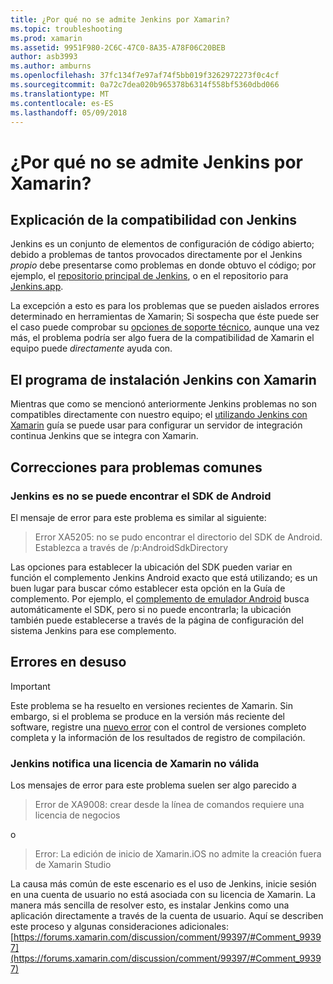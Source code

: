 ```yaml
---
title: ¿Por qué no se admite Jenkins por Xamarin?
ms.topic: troubleshooting
ms.prod: xamarin
ms.assetid: 9951F980-2C6C-47C0-8A35-A78F06C20BEB
author: asb3993
ms.author: amburns
ms.openlocfilehash: 37fc134f7e97af74f5bb019f3262972273f0c4cf
ms.sourcegitcommit: 0a72c7dea020b965378b6314f558bf5360dbd066
ms.translationtype: MT
ms.contentlocale: es-ES
ms.lasthandoff: 05/09/2018
---
```

# <a name="why-isnt-jenkins-supported-by-xamarin"></a>¿Por qué no se admite Jenkins por Xamarin?

## <a name="jenkins-support-explanation"></a>Explicación de la compatibilidad con Jenkins

Jenkins es un conjunto de elementos de configuración de código abierto; debido a problemas de tantos provocados directamente por el Jenkins *propio* debe presentarse como problemas en donde obtuvo el código; por ejemplo, el [repositorio principal de Jenkins](https://github.com/jenkinsci/jenkins), o en el repositorio para [ Jenkins.app](https://github.com/stisti/jenkins-app).

La excepción a esto es para los problemas que se pueden aislados errores determinado en herramientas de Xamarin; Si sospecha que éste puede ser el caso puede comprobar su [opciones de soporte técnico](~/cross-platform/troubleshooting/support-options.md), aunque una vez más, el problema podría ser algo fuera de la compatibilidad de Xamarin el equipo puede *directamente* ayuda con.

## <a name="setup-jenkins-with-xamarin"></a>El programa de instalación Jenkins con Xamarin

Mientras que como se mencionó anteriormente Jenkins problemas no son compatibles directamente con nuestro equipo; el [utilizando Jenkins con Xamarin](~/tools/ci/jenkins-walkthrough.md) guía se puede usar para configurar un servidor de integración continua Jenkins que se integra con Xamarin. 

## <a name="fixes-for-common-issues"></a>Correcciones para problemas comunes
### <a name="jenkins-is-unable-to-find-the-android-sdk"></a>Jenkins es no se puede encontrar el SDK de Android

El mensaje de error para este problema es similar al siguiente:

> Error XA5205: no se pudo encontrar el directorio del SDK de Android. Establezca a través de /p:AndroidSdkDirectory

Las opciones para establecer la ubicación del SDK pueden variar en función el complemento Jenkins Android exacto que está utilizando; es un buen lugar para buscar cómo establecer esta opción en la Guía de complemento. Por ejemplo, el [complemento de emulador Android](https://wiki.jenkins-ci.org/display/JENKINS/Android+Emulator+Plugin#AndroidEmulatorPlugin-Systemconfiguration) busca automáticamente el SDK, pero si no puede encontrarla; la ubicación también puede establecerse a través de la página de configuración del sistema Jenkins para ese complemento. 


## <a name="deprecated-errors"></a>Errores en desuso

> [!IMPORTANT]
> Este problema se ha resuelto en versiones recientes de Xamarin. Sin embargo, si el problema se produce en la versión más reciente del software, registre una [nuevo error](~/cross-platform/troubleshooting/questions/howto-file-bug.md) con el control de versiones completo completa y la información de los resultados de registro de compilación.



### <a name="jenkins-reports-an-invalid-xamarin-license"></a>Jenkins notifica una licencia de Xamarin no válida
Los mensajes de error para este problema suelen ser algo parecido a

> Error de XA9008: crear desde la línea de comandos requiere una licencia de negocios

o

> Error: La edición de inicio de Xamarin.iOS no admite la creación fuera de Xamarin Studio 

La causa más común de este escenario es el uso de Jenkins, inicie sesión en una cuenta de usuario no está asociada con su licencia de Xamarin. La manera más sencilla de resolver esto, es instalar Jenkins como una aplicación directamente a través de la cuenta de usuario. Aquí se describen este proceso y algunas consideraciones adicionales: [https://forums.xamarin.com/discussion/comment/99397/#Comment_99397](https://forums.xamarin.com/discussion/comment/99397/#Comment_99397)
